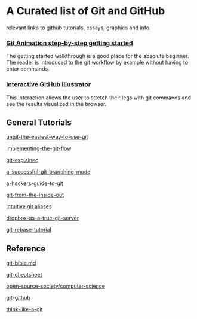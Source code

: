 # A Curated list of Git and GitHub

relevant links to github tutorials, essays, graphics and info. 



### [Git Animation step-by-step getting started](http://pel-daniel.github.io/git-init/)

The getting started walkthrough is a good place for the absolute beginner. The reader is introduced to the git workflow by example without having to enter commands. 

### [Interactive GitHub Illustrator](https://onlywei.github.io/explain-git-with-d3/) 

This interaction allows the user to stretch their legs with git commands and see the results visualized in the browser. 



## General Tutorials

[ungit-the-easiest-way-to-use-git](http://blog.goguardian.com/nerds/ungit-the-easiest-way-to-use-git)

[implementing-the-git-flow](https://juristr.com/blog/2014/09/implementing-the-git-flow/)

[git-explained](https://juristr.com/blog/2013/04/git-explained/)

[a-successful-git-branching-mode](http://nvie.com/posts/a-successful-git-branching-model/)

[a-hackers-guide-to-git](https://wildlyinaccurate.com/a-hackers-guide-to-git/)

[git-from-the-inside-out](https://maryrosecook.com/blog/post/git-from-the-inside-out)

[intuitive git aliases](http://gggritso.com/human-git-aliases)

[dropbox-as-a-true-git-server](http://www.anishathalye.com/2016/04/25/dropbox-as-a-true-git-server/)

[git-rebase-tutorial](http://ianmiell.github.io/git-rebase-tutorial/)

## Reference

[git-bible.md](https://gist.github.com/dmglab/8402579)

[git-cheatsheet](http://www.ndpsoftware.com/git-cheatsheet.html)

[open-source-society/computer-science](https://github.com/open-source-society/computer-science)

[git-github](https://notes.almccann.com/git-github/)

[think-like-a-git](http://think-like-a-git.net/)


